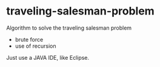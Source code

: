 # traveling-salesman-problem

Algorithm to solve the traveling salesman problem

- brute force
- use of recursion

Just use a JAVA IDE, like Eclipse.
